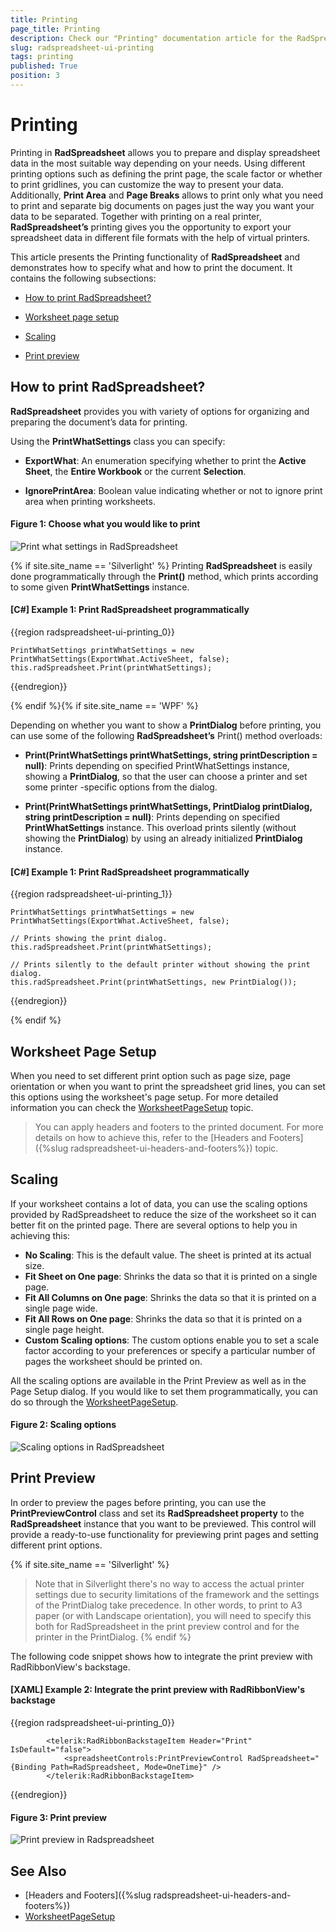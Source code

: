 ```yaml
---
title: Printing
page_title: Printing
description: Check our "Printing" documentation article for the RadSpreadsheet WPF control.
slug: radspreadsheet-ui-printing
tags: printing
published: True
position: 3
---
```


# Printing

Printing in __RadSpreadsheet__ allows you to prepare and display spreadsheet data in the most suitable way depending on your needs. Using different printing options such as defining the print page, the scale factor or whether to print gridlines, you can customize the way to present your data. Additionally, __Print Area__ and __Page Breaks__ allows to print only what you need to print and separate big documents on pages just the way you want your data to be separated. Together with printing on a real printer, __RadSpreadsheet’s__ printing gives you the opportunity to export your spreadsheet data in different file formats with the help of virtual printers.
      

This article presents the Printing functionality of __RadSpreadsheet__ and demonstrates how to specify what and how to print the document. It contains the following subsections:
      

* [How to print RadSpreadsheet?](#how-to-print-radspreadsheet?)

* [Worksheet page setup](#worksheet-page-setup)

* [Scaling](#scaling)

* [Print preview](#print-preview)

## How to print RadSpreadsheet?

__RadSpreadsheet__ provides you with variety of options for organizing and preparing the document’s data for printing.
        

Using the __PrintWhatSettings__ class you can specify:
        

* __ExportWhat__: An enumeration specifying whether to print the __Active Sheet__, the __Entire Workbook__ or the current __Selection__.
            

* __IgnorePrintArea__: Boolean value indicating whether or not to ignore print area when printing worksheets. 

#### Figure 1: Choose what you would like to print 
![Print what settings in RadSpreadsheet](images/RadSpreadsheet_UI_Printing_01.png)

{% if site.site_name == 'Silverlight' %}
Printing __RadSpreadsheet__ is easily done programmatically through the __Print()__ method, which prints according to some given __PrintWhatSettings__ instance. 
       

#### [C#] Example 1: Print RadSpreadsheet programmatically

{{region radspreadsheet-ui-printing_0}}

	PrintWhatSettings printWhatSettings = new PrintWhatSettings(ExportWhat.ActiveSheet, false);
	this.radSpreadsheet.Print(printWhatSettings);
{{endregion}}

{% endif %}{% if site.site_name == 'WPF' %}

Depending on whether you want to show a __PrintDialog__ before printing, you can use some of the following __RadSpreadsheet’s__ Print() method overloads:
          

* __Print(PrintWhatSettings printWhatSettings, string printDescription = null)__: Prints depending on specified PrintWhatSettings instance, showing a __PrintDialog__, so that the user can choose a printer and set some printer -specific options from the dialog.
              

* __Print(PrintWhatSettings printWhatSettings, PrintDialog printDialog, string printDescription = null)__: Prints depending on specified __PrintWhatSettings__ instance. This overload prints silently (without showing the __PrintDialog__) by using an already initialized __PrintDialog__ instance.
                        

#### [C#] Example 1: Print RadSpreadsheet programmatically

{{region radspreadsheet-ui-printing_1}}

	PrintWhatSettings printWhatSettings = new PrintWhatSettings(ExportWhat.ActiveSheet, false);
	
	// Prints showing the print dialog.
	this.radSpreadsheet.Print(printWhatSettings);
	
	// Prints silently to the default printer without showing the print dialog.
	this.radSpreadsheet.Print(printWhatSettings, new PrintDialog());
	
{{endregion}}

{% endif %}

## Worksheet Page Setup

When you need to set different print option such as page size, page orientation or when you want to print the spreadsheet grid lines, you can set this options using the worksheet's page setup. For more detailed information you can check the [WorksheetPageSetup](https://docs.telerik.com/devtools/document-processing/libraries/radspreadprocessing/features/worksheetpagesetup) topic.        

>You can apply headers and footers to the printed document. For more details on how to achieve this, refer to the [Headers and Footers]({%slug radspreadsheet-ui-headers-and-footers%}) topic.

## Scaling

If your worksheet contains a lot of data, you can use the scaling options provided by RadSpreadsheet to reduce the size of the worksheet so it can better fit on the printed page. There are several options to help you in achieving this:

- **No Scaling**: This is the default value. The sheet is printed at its actual size.
- **Fit Sheet on One page**: Shrinks the data so that it is printed on a single page.
- **Fit All Columns on One page**: Shrinks the data so that it is printed on a single page wide.
- **Fit All Rows on One page**: Shrinks the data so that it is printed on a single page height.
- **Custom Scaling options**: The custom options enable you to set a scale factor according to your preferences or specify a particular number of pages the worksheet should be printed on. 

All the scaling options are available in the Print Preview as well as in the Page Setup dialog. If you would like to set them programmatically, you can do so through the [WorksheetPageSetup](https://docs.telerik.com/devtools/document-processing/libraries/radspreadprocessing/features/worksheetpagesetup).


#### Figure 2: Scaling options
![Scaling options in RadSpreadsheet](images/RadSpreadsheet_UI_Printing_02.png)


## Print Preview

In order to preview the pages before printing, you can use the __PrintPreviewControl__ class and set its __RadSpreadsheet property__ to the __RadSpreadsheet__ instance that you want to be previewed. This control will provide a ready-to-use functionality for previewing print pages and setting different print options.
        
{% if site.site_name == 'Silverlight' %}
>Note that in Silverlight there's no way to access the actual printer settings due to security limitations of the framework and the settings of the PrintDialog take precedence. In other words, to print to A3 paper (or with Landscape orientation), you will need to specify this both for RadSpreadsheet in the print preview control and for the printer in the PrintDialog.
{% endif %}

The following code snippet shows how to integrate the print preview with RadRibbonView's backstage.
        

#### [XAML] Example 2: Integrate the print preview with RadRibbonView's backstage

{{region radspreadsheet-ui-printing_0}}

	        <telerik:RadRibbonBackstageItem Header="Print" IsDefault="false">
	            <spreadsheetControls:PrintPreviewControl RadSpreadsheet="{Binding Path=RadSpreadsheet, Mode=OneTime}" />
	        </telerik:RadRibbonBackstageItem>
{{endregion}}


#### Figure 3: Print preview
![Print preview in Radspreadsheet](images/RadSpreadsheet_UI_Printing_08.png)


## See Also

* [Headers and Footers]({%slug radspreadsheet-ui-headers-and-footers%})
* [WorksheetPageSetup](https://docs.telerik.com/devtools/document-processing/libraries/radspreadprocessing/features/worksheetpagesetup)